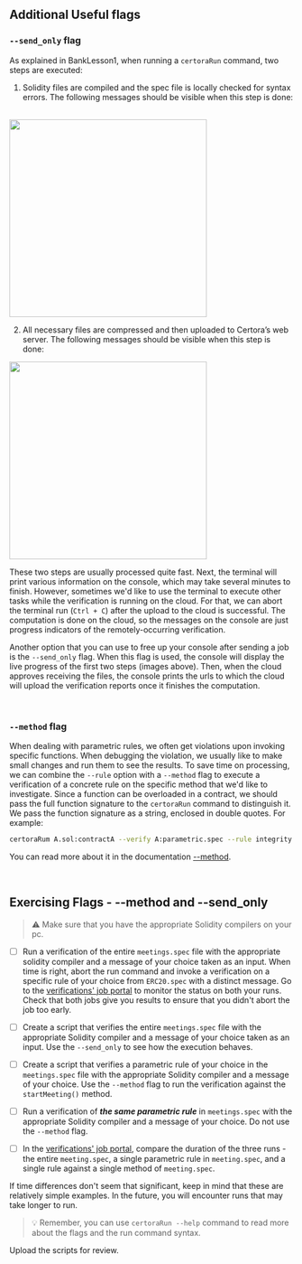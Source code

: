 ## Additional Useful flags

### `--send_only` flag

As explained in BankLesson1, when running a `certoraRun` command, two steps are executed:

1. Solidity files are compiled and the spec file is locally checked for syntax errors. The following messages should be visible when this step is done:
</br>
<img src="images/LocalTypeChecking.png" width="350">

2. All necessary files are compressed and then uploaded to Certora’s web server.
The following messages should be visible when this step is done:
<img src="images/ComprassingAndUploading.png" width="350">

These two steps are usually processed quite fast. Next, the terminal will print various information on the console, which may take several minutes to finish. However, sometimes we'd like to use the terminal to execute other tasks while the verification is running on the cloud.
For that, we can abort the terminal run (`Ctrl + C`) after the upload to the cloud is successful. The computation is done on the cloud, so the messages on the console are just progress indicators of the remotely-occurring verification.

Another option that you can use to free up your console after sending a job is the `--send_only` flag. When this flag is used, the console will display the live progress of the first two steps (images above). Then, when the cloud approves receiving the files, the console prints the urls to which the cloud will upload the verification reports once it finishes the computation.

</br>

### `--method` flag

When dealing with parametric rules, we often get violations upon invoking specific functions. When debugging the violation, we usually like to make small changes and run them to see the results. To save time on processing, we can combine the `--rule` option with a `--method` flag to execute a verification of a concrete rule on the specific method that we'd like to investigate.
Since a function can be overloaded in a contract, we should pass the full function signature to the `certoraRun` command to distinguish it. We pass the function signature as a string, enclosed in double quotes.
For example:

```sh
certoraRum A.sol:contractA --verify A:parametric.spec --rule integrity --method "foo(uint256, address, bytes32)"
```

You can read more about it in the documentation [--method](https://certora.atlassian.net/wiki/spaces/CPD/pages/7340043/Certora+Prover+CLI+Options#--method).

</br>

## Exercising Flags - --method and --send_only

> :warning: Make sure that you have the appropriate Solidity compilers on your pc.

 - [ ] Run a verification of the entire `meetings.spec` file with the appropriate solidity compiler and a message of your choice taken as an input. When time is right, abort the run command and invoke a verification on a specific rule of your choice from `ERC20.spec` with a distinct message. Go to the [verifications' job portal](https://prover.certora.com/) to monitor the status on both your runs. Check that both jobs give you results to ensure that you didn't abort the job too early.
 
 - [ ] Create a script that verifies the entire `meetings.spec` file with the appropriate Solidity compiler and a message of your choice taken as an input. Use the `--send_only` to see how the execution behaves.

- [ ] Create a script that verifies a parametric rule of your choice in the `meetings.spec` file with the appropriate Solidity compiler and a message of your choice. Use the `--method` flag to run the verification against the` startMeeting()` method.

- [ ] Run a verification of ***the same parametric rule*** in `meetings.spec` with the appropriate Solidity compiler and a message of your choice. Do not use the `--method` flag.

- [ ] In the [verifications' job portal](https://prover.certora.com/), compare the duration of the three runs - the entire `meeting.spec`, a single parametric rule in `meeting.spec`, and a single rule against a single method of `meeting.spec`.

If time differences don't seem that significant, keep in mind that these are relatively simple examples. In the future, you will encounter runs that may take longer to run.

> :bulb: Remember, you can use `certoraRun --help` command to read more about the flags and the run command syntax.

Upload the scripts for review.
